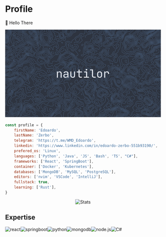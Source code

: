 # Profile

👋  Hello There

![username](images/username.png)

```js
const profile = {
    firstName: 'Edoardo',
    lastName: 'Zerbo',
    telegram: 'https://t.me/WMD_Edoardo',
    linkedin: 'https://www.linkedin.com/in/edoardo-zerbo-551b93190/',
    prefered_os: 'Linux',
    languages: ['Python', 'Java', 'JS', 'Bash', 'TS', "C#"],
    frameworks: ['React', 'SpringBoot'],
    container: ['Docker', 'Kubernetes'],
    databases: ['MongoDB', 'MySQL', 'PostgreSQL'],
    editors: ['nvim', 'VSCode', 'IntelliJ'],
    fullstack: true,
    learning: ['Rust'],
}
```


<p align="center">
	<img alt="Stats" src="https://github-readme-stats.vercel.app/api?username=nautilor&show_icons=true&title_color=EBCB8B&text_color=E5E9F0&icon_color=81A1C1&bg_color=2E3440&hide_border=true&border_radius=0&include_all_commits=true&count_private=true">
</p>



## Expertise
<img align="left" alt="react" src="https://img.shields.io/badge/react-4C566A.svg?&style=for-the-badge&logo=react&logoColor=81A1C1"/>
<img align="left" alt="springboot" src="https://img.shields.io/badge/springboot-A3BE8C.svg?&style=for-the-badge&logo=springboot&logoColor=FFFFFF"/>
<img align="left" alt="python" src="https://img.shields.io/badge/python-81A1C1.svg?&style=for-the-badge&logo=python&logoColor=EBCB8B"/>
<img align="left" alt="mongodb" src="https://img.shields.io/badge/mongodb-ECEFF4.svg?&style=for-the-badge&logo=mongodb&logoColor=A3BE8C"/>
<img align="left" alt="node.js" src="https://img.shields.io/badge/node.js-EBCB8B.svg?&style=for-the-badge&logo=node.js&logoColor=000000"/>
<img align="left" alt="C#" src="https://img.shields.io/badge/c%23-BF616A.svg?style=for-the-badge&logo=c-sharp&logoColor=white"/>
